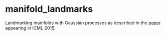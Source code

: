 # manifold_landmarks
Landmarking manifolds with Gaussian processes as described in the [paper](http://jmlr.org/proceedings/papers/v37/liang15.html) appearing in ICML 2015. 
